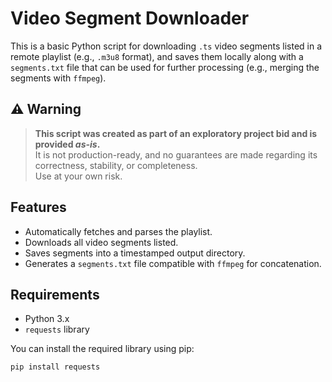 # Video Segment Downloader

This is a basic Python script for downloading `.ts` video segments listed in a remote playlist (e.g., `.m3u8` format), and saves them locally along with a `segments.txt` file that can be used for further processing (e.g., merging the segments with `ffmpeg`).

## ⚠️ Warning

> **This script was created as part of an exploratory project bid and is provided _as-is_.**  
> It is not production-ready, and no guarantees are made regarding its correctness, stability, or completeness.  
> Use at your own risk.

## Features

- Automatically fetches and parses the playlist.
- Downloads all video segments listed.
- Saves segments into a timestamped output directory.
- Generates a `segments.txt` file compatible with `ffmpeg` for concatenation.

## Requirements

- Python 3.x
- `requests` library

You can install the required library using pip:

```bash
pip install requests
```